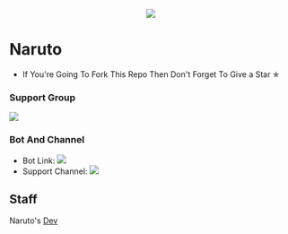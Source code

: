 <p align="center">
  <img src=" https://telegra.ph/file/8f7e4cbe2ee77b68b05b0.jpg">
</p>

# Naruto
* If You're Going To Fork This Repo Then Don't Forget To Give a Star ✯


### Support Group
<p align="left">
<a href="https://t.me/Naruto_fans_club" alt="Support!"> <img src="https://aleen42.github.io/badges/src/telegram.svg" /> </a>

### Bot And Channel 
* Bot Link:  <a href="http://t.me/NarutoProbot" alt=" Goku "> <img src="https://img.shields.io/badge/%F0%9F%A4%96%20-Naruto-blue" /> </a>
* Support Channel: <a  href="https://t.me/naruto_fans_club" alt="Help Centre Logs"> <img  src="https://img.shields.io/badge/%F0%9F%92%A1-Naruto%20Update%20Channel-9cf" /> </a>

## Staff
  Naruto's [Dev](https://t.me/itz_me_crazyboy)
